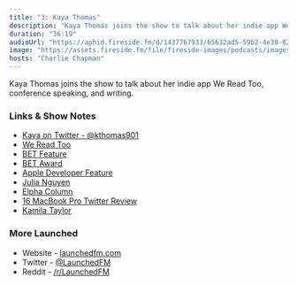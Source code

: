 ```yaml
---
title: "3: Kaya Thomas"
description: "Kaya Thomas joins the show to talk about her indie app We Read Too, conference speaking, and writing."
duration: "36:19"
audioUrl: "https://aphid.fireside.fm/d/1437767933/65632ad5-59b2-4e30-82d1-13845dce07dd/b5511f40-1b08-492c-851e-8f527bec93f7.mp3"
image: "https://assets.fireside.fm/file/fireside-images/podcasts/images/6/65632ad5-59b2-4e30-82d1-13845dce07dd/episodes/b/b5511f40-1b08-492c-851e-8f527bec93f7/cover.jpg?v=1"
hosts: "Charlie Chapman"
---
```


<p>Kaya Thomas joins the show to talk about her indie app We Read Too, conference speaking, and writing.</p>

<h3>Links &amp; Show Notes</h3>

<ul>
<li><a href="https://twitter.com/kthomas901?ref_src=twsrc%5Eappleosx%7Ctwcamp%5Esafari%7Ctwgr%5Esearch" rel="nofollow">Kaya on Twitter - @kthomas901</a></li>
<li><a href="https://www.wereadtoo.com" rel="nofollow">We Read Too</a></li>
<li><a href="http://www.bet.com/news/national/2014/09/10/looking-for-childrens-books-with-black-characters-there-s-an-app-for-that.html" rel="nofollow">BET Feature</a></li>
<li><a href="https://www.silive.com/entertainment/2015/04/young_stapletonite_shares_stag.html" rel="nofollow">BET Award</a></li>
<li><a href="https://apps.apple.com/us/story/id1349496987" rel="nofollow">Apple Developer Feature</a></li>
<li><a href="https://julianguyen.org" rel="nofollow">Julia Nguyen</a></li>
<li><a href="https://elpha.com/posts/4j56np6p/becoming-a-staff-engineer-interview-with-kristina-fox-staff-ios-engineer-at-intuit" rel="nofollow">Elpha Column</a></li>
<li><a href="https://twitter.com/kthomas901/status/1194619441297801217?s=21" rel="nofollow">16 MacBook Pro Twitter Review</a></li>
<li><a href="https://twitter.com/kamilah" rel="nofollow">Kamila Taylor</a></li>
</ul>

<h3>More Launched</h3>

<ul>
<li>Website - <a href="https://launchedfm.com" rel="nofollow">launchedfm.com</a></li>
<li>Twitter - <a href="https://twitter.com/launchedfm" rel="nofollow">@LaunchedFM</a></li>
<li>Reddit - <a href="https://www.reddit.com/r/LaunchedFM/" rel="nofollow">/r/LaunchedFM</a></li>
</ul>
